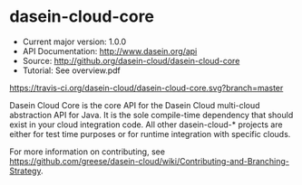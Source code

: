 dasein-cloud-core
=================

* Current major version: 1.0.0
* API Documentation: http://www.dasein.org/api
* Source: http://github.org/dasein-cloud/dasein-cloud-core
* Tutorial: See overview.pdf

https://travis-ci.org/dasein-cloud/dasein-cloud-core.svg?branch=master

Dasein Cloud Core is the core API for the Dasein Cloud multi-cloud abstraction API for Java. It is the sole compile-time
dependency that should exist in your cloud integration code. All other dasein-cloud-* projects are either for test time
purposes or for runtime integration with specific clouds.

For more information on contributing, see https://github.com/greese/dasein-cloud/wiki/Contributing-and-Branching-Strategy.
